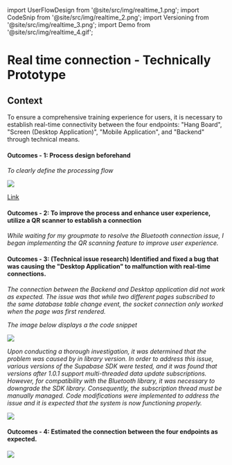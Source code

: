 import UserFlowDesign from '@site/src/img/realtime_1.png';
import CodeSnip from '@site/src/img/realtime_2.png';
import Versioning from '@site/src/img/realtime_3.png';
import Demo from '@site/src/img/realtime_4.gif';

# Real time connection - Technically Prototype

## Context

To ensure a comprehensive training experience for users, it is necessary to establish real-time connectivity between the four endpoints: "Hang Board", "Screen (Desktop Application)", "Mobile Application", and "Backend" through technical means.

#### Outcomes - 1: Process design beforehand

_To clearly define the processing flow_

<img src={UserFlowDesign}/>

[<u>Link</u>](https://excalidraw.com/#json=EJRprakWxo1pZqvrbJuEz,7LOmDekFF_l9YUsZ7FtkMQ)

#### Outcomes - 2: To improve the process and enhance user experience, utilize a QR scanner to establish a connection

_While waiting for my groupmate to resolve the Bluetooth connection issue, I began implementing the QR scanning feature to improve user experience._

#### Outcomes - 3: (Technical issue research) Identified and fixed a bug that was causing the "Desktop Application" to malfunction with real-time connections.

_The connection between the Backend and Desktop application did not work as expected. The issue was that while two different pages subscribed to the same database table change event, the socket connection only worked when the page was first rendered._

_The image below displays a the code snippet_

<img src={CodeSnip}/>

_Upon conducting a thorough investigation, it was determined that the problem was caused by in library version. In order to address this issue, various versions of the Supabase SDK were tested, and it was found that versions after 1.0.1 support multi-threaded data update subscriptions. However, for compatibility with the Bluetooth library, it was necessary to downgrade the SDK library. Consequently, the subscription thread must be manually managed. Code modifications were implemented to address the issue and it is expected that the system is now functioning properly._

<img src={Versioning}/>

#### Outcomes - 4: Estimated the connection between the four endpoints as expected.

<img src={Demo}/>
